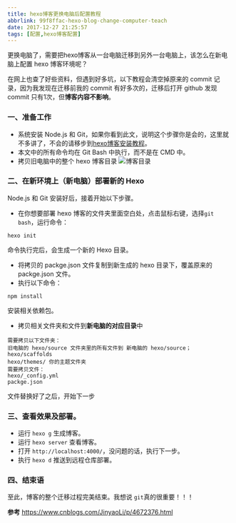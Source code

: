 ```yaml
---
title: hexo博客更换电脑后配置教程
abbrlink: 99f8ffac-hexo-blog-change-computer-teach
date: 2017-12-27 21:25:57
tags: [配置,hexo博客配置]
---
```

更换电脑了，需要把hexo博客从一台电脑迁移到另外一台电脑上，该怎么在新电脑上配置 hexo 博客环境呢？
<!-- more -->
在网上也查了好些资料，但遇到好多坑，以下教程会清空掉原来的 commit 记录，因为我发现在迁移前我的 commit 有好多次的，迁移后打开 github 发现 commit 只有1次，但**博客内容不影响**。

### 一、准备工作
- 系统安装 Node.js 和 Git，如果你看到此文，说明这个步骤你是会的，这里就不多讲了，不会的请移步到[hexo博客安装教程](http://sdll.club/blogs/fac581d3-hexo-install/)。
- 本文中的所有命令均在 Git Bash 中执行，而不是在 CMD 中。
- 拷贝旧电脑中的整个 hexo 博客目录
![博客目录](http://ozux0lqfa.bkt.clouddn.com/hexo%E5%8D%9A%E5%AE%A2%E6%A0%B9%E7%9B%AE%E5%BD%95.jpg)


### 二、在新环境上（新电脑）部署新的 Hexo
Node.js 和 Git 安装好后，接着开始以下步骤。
- 在你想要部署 hexo 博客的文件夹里面空白处，点击鼠标右键，选择`git bash`，运行命令：
```
hexo init
```
命令执行完后，会生成一个新的 Hexo 目录。
- 将拷贝的 packge.json 文件复制到新生成的 hexo 目录下，覆盖原来的 packge.json 文件。
- 执行以下命令： 
```
npm install
```
安装相关依赖包。
- 拷贝相关文件夹和文件到**新电脑的对应目录**中
```
需要拷贝以下文件夹：
旧电脑的 hexo/source 文件夹里的所有文件到 新电脑的 hexo/source；
hexo/scaffolds
hexo/themes/ 你的主题文件夹 
需要拷贝文件：
hexo/_config.yml
packge.json  
```
文件替换好了之后，开始下一步
### 三、查看效果及部署。
- 运行 `hexo g` 生成博客。
- 运行 `hexo server` 查看博客。
- 打开 `http://localhost:4000/`，没问题的话，执行下一步。
- 执行 `hexo d` 推送到远程仓库部署。
### 四、结束语
至此，博客的整个迁移过程完美结束。我想说 `git`真的很重要！！！

**参考**
https://www.cnblogs.com/JinyaoLi/p/4672376.html
